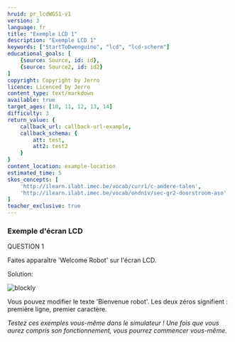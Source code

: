 ```yaml
---
hruid: pr_lcdWGS1-v1
version: 3
language: fr
title: "Exemple LCD 1"
description: "Exemple LCD 1"
keywords: ["StartToDwenguino", "lcd", "lcd-scherm"]
educational_goals: [
    {source: Source, id: id}, 
    {source: Source2, id: id2}
]
copyright: Copyright by Jerro
licence: Licenced by Jerro
content_type: text/markdown
available: true
target_ages: [10, 11, 12, 13, 14]
difficulty: 3
return_value: {
    callback_url: callback-url-example,
    callback_schema: {
        att: test,
        att2: test2
    }
}
content_location: example-location
estimated_time: 5
skos_concepts: [
    'http://ilearn.ilabt.imec.be/vocab/curr1/c-andere-talen', 
    'http://ilearn.ilabt.imec.be/vocab/ondniv/sec-gr2-doorstroom-aso'
]
teacher_exclusive: true
---
```

### Exemple d'écran LCD

QUESTION 1

Faites apparaître 'Welcome Robot' sur l'écran LCD.

Solution:

![blockly](@learning-object/LCDM1F-v1/fr/3)

Vous pouvez modifier le texte 'Bienvenue robot'. Les deux zéros signifient : première ligne, premier caractère.

*Testez ces exemples vous-même dans le simulateur ! Une fois que vous aurez compris son fonctionnement, vous pourrez commencer vous-même.*